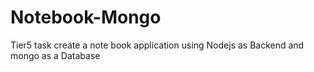 # Notebook-Mongo
Tier5 task create a note book application using Nodejs as Backend and mongo as a Database
